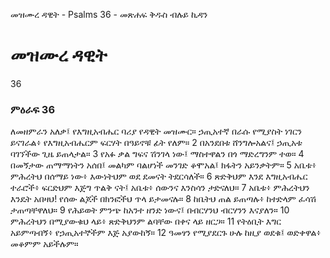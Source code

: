 ﻿
 መዝሙረ ዳዊት - Psalms 36 - መጽሐፍ ቅዱስ ብሉይ ኪዳን
# መዝሙረ ዳዊት
36
### ምዕራፍ 36
ለመዘምራን አለቃ፤ የእግዚአብሔር ባሪያ የዳዊት መዝሙር። 
 ኃጢአተኛ በራሱ የሚያስት ነገርን ይናገራል፥ የእግዚአብሔርም ፍርሃት በዓይኖቹ ፊት የለም።
2  በአንደበቱ ሸንግሎአልና፤ ኃጢአቱ ባገኘችው ጊዜ ይጠላታል።
3  የአፉ ቃል ግፍና ሽንገላ ነው፤ ማስተዋልን በጎ ማድረግንም ተወ።
4  በመኝታው ጠማማነትን አሰበ፤ መልካም ባልሆነች መንገድ ቆሞአል፤ ክፋትን አይንቃትም።
5  አቤቱ፥ ምሕረትህ በሰማይ ነው፥ እውነትህም ወደ ደመናት ትደርሳለች።
6  ጽድቅህም እንደ እግዚአብሔር ተራሮች፥ ፍርድህም እጅግ ጥልቅ ናት፤ አቤቱ፥ ሰውንና እንስሳን ታድናለህ።
7  አቤቱ፥ ምሕረትህን እንዴት አበዛህ! የሰው ልጆች በክንፎችህ ጥላ ይታመናሉ።
8  ከቤትህ ጠል ይጠጣሉ፥ ከተድላም ፈሳሽ ታጠጣቸዋለህ።
9  የሕይወት ምንጭ ከአንተ ዘንድ ነውና፤ በብርሃንህ ብርሃንን እናያለን።
10  ምሕረትህን በሚያውቁህ ላይ፥ ጽድቅህንም ልባቸው በቀና ላይ ዘርጋ።
11  የትዕቢት እግር አይምጣብኝ፥ የኃጢአተኞችም እጅ አያውከኝ።
12  ዓመፃን የሚያደርጉ ሁሉ ከዚያ ወደቁ፤ ወድቀዋል፥ መቆምም አይችሉም። 
